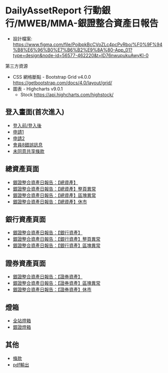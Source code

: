 # DailyAssetReport 行動銀行/MWEB/MMA-銀證整合資產日報告

- 設計檔案: https://www.figma.com/file/PojbpkBcCVoZLc4pcPvRbo/%F0%9F%94%B8%E6%96%B0%E7%B6%B2%E9%8A%80-App_01?type=design&node-id=56577-462220&t=ID76nwupukuAwyKl-0

第三方資源

- CSS 網格斷點 - Bootstrap Grid v4.0.0 https://getbootstrap.com/docs/4.0/layout/grid/
- 圖表 - Highcharts v9.0.1
  - Stock https://api.highcharts.com/highstock/

## 登入畫面(首次進入)

- [登入前/登入後](http://10.5.130.3/html/DailyAssetReport/login_page-apply.html)
- [申請1](http://10.5.130.3/html/DailyAssetReport/login_page-apply.html)
- [申請2](http://10.5.130.3/html/DailyAssetReport/login_page-dawhotou.html)
- [會員8錯誤訊息](http://10.5.130.3/html/DailyAssetReport/login_page-2.html)
- [未同意共享條款](http://10.5.130.3/html/DailyAssetReport/login_page-3.html)

## 總資產頁面

- [銀證整合資產日報告：【總資產】](http://10.5.130.3/html/DailyAssetReport/output_details.html)
- [銀證整合資產日報告：【總資產】整頁異常](http://10.5.130.3/html/DailyAssetReport/output_details_fullPage-error.html)
- [銀證整合資產日報告：【總資產】區塊異常](http://10.5.130.3/html/DailyAssetReport/output_details_error.html)
- [銀證整合資產日報告：【總資產】休市](http://10.5.130.3/html/DailyAssetReport/output_details_closed.html)

## 銀行資產頁面

- [銀證整合資產日報告：【銀行資產】](http://10.5.130.3/html/DailyAssetReport/bank_assets.html)
- [銀證整合資產日報告：【銀行資產】整頁異常](http://10.5.130.3/html/DailyAssetReport/bank_assets_fullPage-error.html)
- [銀證整合資產日報告：【銀行資產】區塊異常](http://10.5.130.3/html/DailyAssetReport/bank_assets_error.html)

## 證券資產頁面

- [銀證整合資產日報告：【證券資產】](http://10.5.130.3/html/DailyAssetReport/securities_assets.html)
- [銀證整合資產日報告：【證券資產】區塊異常](http://10.5.130.3/html/DailyAssetReport/securities_assets_closed.html)
- [銀證整合資產日報告：【證券資產】休市](http://10.5.130.3/html/DailyAssetReport/securities_assets_closed.html)


## 燈箱

- [全站燈箱](http://10.5.130.3/html/DailyAssetReport/lightboxs_mma.html)
- [銀證燈箱](http://10.5.130.3/html/DailyAssetReport/lightboxs.html)

## 其他

- [條款](http://10.5.130.3/html/DailyAssetReport/terms.html)
- [pdf輸出](http://10.5.130.3/html/DailyAssetReport/pdf.html)